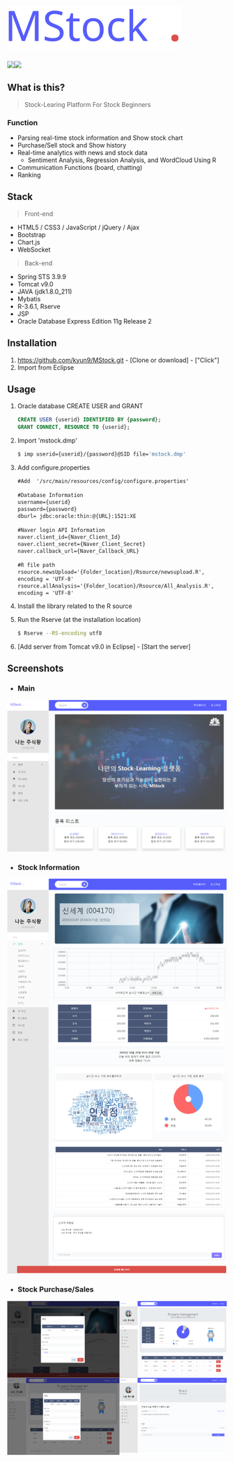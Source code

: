<h1><img src="./photo/mstock_logo.svg"></h1>
 <img src="https://img.shields.io/badge/SpringMVC-5.0.2.RELEASE-brightgreen.svg"><img src="https://img.shields.io/badge/Contributors-4-yellow.svg">

## What is this?

> Stock-Learing Platform For Stock Beginners

### Function

- Parsing real-time stock information and Show stock chart
- Purchase/Sell stock and Show history
- Real-time analytics with news and stock data
  - Sentiment Analysis, Regression Analysis, and WordCloud Using R
- Communication Functions (board, chatting)
- Ranking



## Stack

> Front-end

- HTML5 / CSS3 / JavaScript / jQuery / Ajax
- Bootstrap
- Chart.js
- WebSocket

> Back-end

- Spring STS 3.9.9
- Tomcat v9.0 
- JAVA (jdk1.8.0_211)
- Mybatis
- R-3.6.1, Rserve
- JSP
- Oracle Database Express Edition 11g Release 2



## Installation

1. https://github.com/kyun9/MStock.git  - [Clone or download] - ["Click"]
2. Import from Eclipse



## Usage

1. Oracle database CREATE USER and GRANT

   ```sql
   CREATE USER {userid} IDENTIFIED BY {password};
   GRANT CONNECT, RESOURCE TO {userid};
   ```

2. Import 'mstock.dmp'

   ```bash
   $ imp userid={userid}/{password}@SID file='mstock.dmp' 
   ```

3. Add configure.properties

   ```properties
   #Add  '/src/main/resources/config/configure.properties'
   
   #Database Information
   username={userid}
   password={password}
   dburl= jdbc:oracle:thin:@{URL}:1521:XE
   
   #Naver login API Information
   naver.client_id={Naver_Client_Id}
   naver.client_secret={Naver_Client_Secret}
   naver.callback_url={Naver_Callback_URL}
   
   #R file path
   rsource.newsUpload='{Folder_location}/Rsource/newsupload.R', encoding = 'UTF-8'
   rsource.allAnalysis='{Folder_location}/Rsource/All_Analysis.R', encoding = 'UTF-8'
   ```

4. Install the library related to the R source

5. Run the Rserve (at the installation location)

   ```bash
   $ Rserve --RS-encoding utf8
   ```

6. [Add server from Tomcat v9.0 in Eclipse] - [Start the server]



## Screenshots

- ### Main

<img src="./photo/mainpage.PNG">





- ### Stock Information

<img src ="./photo/stockinfo.png">





- ### Stock Purchase/Sales

<img src='./photo/stockinfo2.png'>
